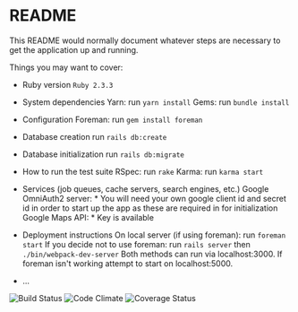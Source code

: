 # README

This README would normally document whatever steps are necessary to get the
application up and running.

Things you may want to cover:

* Ruby version
    `Ruby 2.3.3`

* System dependencies
    Yarn:
      run `yarn install`
    Gems:
      run `bundle install`

* Configuration
  Foreman:
    run `gem install foreman`


* Database creation
    run `rails db:create`

* Database initialization
    run `rails db:migrate`

* How to run the test suite
    RSpec:
      run `rake`
    Karma:
      run `karma start`

* Services (job queues, cache servers, search engines, etc.)
    Google OmniAuth2 server:
      * You will need your own google client id and secret id in order to start up the app as these are required in for initialization
    Google Maps API:
      * Key is available

* Deployment instructions
    On local server (if using foreman):
      run `foreman start`
    If you decide not to use foreman:
      run `rails server`
      then `./bin/webpack-dev-server`
    Both methods can run via localhost:3000. If foreman isn't working attempt to start on localhost:5000.

* ...

![Build Status](https://app.codeship.com/projects/9d31b790-98a2-0135-163f-5a0d318eb11b/status?branch=master)
![Code Climate](https://codeclimate.com/github/uncommonAP/find-my-way.png)
![Coverage Status](https://coveralls.io/repos/uncommonAP/find-my-way/badge.png)
